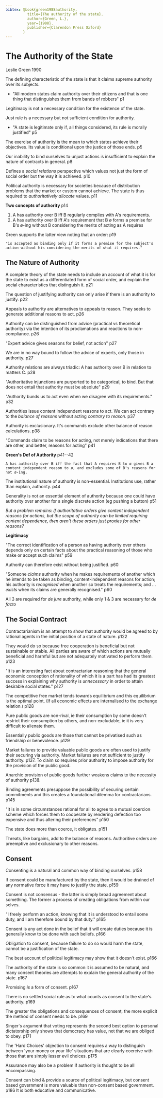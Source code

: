 ```yaml
---
bibtex: @book{green1988authority,
          title={The authority of the state},
          author={Green, L.},
          year={1988},
          publisher={Clarendon Press Oxford}
        }
---
```


# The Authority of the State

Leslie Green 1990

The defining characteristic of the state is that it claims supreme authority over its subjects.
- "All modern states claim authority over their citizens and that is one thing that distinguishes them from bands of robbers" p1

Legitimacy is not a necessary condition for the existence of the state.

Just rule is a necessary but not sufficient condition for authority.
- "A state is legitimate only if, all things considered, its rule is morally justified" p5

The exercise of authority is the mean to which states achieve their objectives. Its value is conditional upon the justice of those ends. p5

Our inability to bind ourselves to unjust actions is insufficient to explain the nature of contracts in general. p8

Defines a _social relations_ perspective which values not just the form of social order but the way it is achieved. p10

Political authority is necessary for societies because of distribution problems that the market or custom cannot achieve. The state is thus required to _authoritatively allocate_ values. p11

__Two concepts of authority__ p14

1.	A has authority over B iff B regularly complies with A's requirements.
2.	A has authority over B iff A's requirement that B ø forms a premise for B's ø-ing without B considering the merits of acting as A requires

Green supports the latter view noting that an order: p19

	"is accepted as binding only if it forms a premise for the subject's action without his considering the merits of what it requires." 

## The Nature of Authority	

A complete theory of the state needs to include an account of what it is for the state to exist as a differentiated form of social order, and explain the social characteristics that distinguish it. p21

The question of justifying authority can only arise if there is an authority to justify. p22

Appeals to authority are alternatives to appeals to reason.  They seeks to generate additional reasons to act. p26

Authority can be distinguished from advice (practical vs theoretical authority) via the intention of its proclamations and reactions to non-compliance. p26

"Expert advice gives seasons for belief, not action" p27

We are in no way bound to follow the advice of experts, only those in authority. p27

Authority relations are always triadic: A has authority over B in relation to matters C. p28

"Authoritative injunctions are purported to be categorical, to bind. But that does not entail that authority must be absolute" p29

"Authority bunds us to act even when we disagree with its requirements." p32

Authorities issue content independent reasons to act.  We can act contrary to the _balance of reasons_ without acting _contrary to reason._ p37

Authority is exclusionary. It's commands exclude other balance of reason calculations. p38

"Commands claim to be reasons for acting, not merely indications that there are other, and better, reasons for acting" p41

__Green's Def of Authority__ p41--42

	A has authority over B iff the fact that A requires B to ø gives B a content independent reason to ø, and excludes some of B's reasons for not ø-ing.

The institutional nature of authority is non-essential.  Institutions use, rather than explain, authority. p44

Generality is not an essential element of authority because one could have authority over another for a single discrete action (eg pushing a button) p51

_But a problem remains: If authoritative orders give content independent reasons for actions, but the scope of authority can be limited requiring content dependence, then aren't these orders just proxies for other reasons?_

__Legitimacy__

"The correct identification of a person as having authority over others depends only on certain facts about the practical reasoning of those who make or accept such claims" p59

Authority can therefore exist without being justified. p60

"Someone _claims_ authority when he makes requirements of another which he intends to be taken as binding, content-independent reasons for action; his authority is _recognised_ when another so treats the requirements; and ... _exists_ when its claims are generally recognised." p60  

All 3 are required for _de jure_ authority, while only 1 & 3 are necessary for _de facto_

## The Social Contract

Contractarianism is an attempt to show that authority would be agreed to by rational agents in the initial position of a state of nature. p122

They would do so because free cooperation is beneficial but not sustainable or stable.  All parties are aware of which actions are mutually beneficial and harmful but are not adequately motivated to perform them. p123

"It is an interesting fact about contractarian reasoning that the general economic conception of rationality of which it is a part has had its greatest success in explaining why authority is _unnecessary_ in order to attain desirable social states." p127

The competitive free market tends towards equilibrium and this equilibrium is the optimal point. (If all economic effects are internalised to the exchange relation.) p128

Pure public goods are non-rival, ie their consumption by some doesn't restrict their consumption by others, and non-excludable, ie it is very difficult to alienate them.

Essentially public goods are those that cannot be privatised such as friendship or benevolence. p129

Market failures to provide valuable public goods are often used to justify their securing via authority. Market failures are not sufficient to justify authority. p137.  To claim so requires prior authority to impose authority for the provision of the public good.

Anarchic provision of public goods further weakens claims to the necessity of authority p138.

Binding agreements presuppose the possibility of securing certain commitments and this creates a foundational dilemma for contractarians. p145 

"It is in some circumstances rational for all to agree to a mutual coercion scheme which forces them to cooperate by rendering defection too expensive and thus altering their preferences" p150

The state does more than coerce, it obligates. p151

Threats, like bargains, add to the balance of reasons. Authoritive orders are preemptive and exclusionary to other reasons.

## Consent

Consenting is a natural and common way of binding ourselves. p158

If consent could be manufactured by the state, then it would be drained of any normative force it may have to justify the state. p159

Consent is not consensus - the latter is simply broad agreement about something. The former a process of creating obligations from within our selves.

"I freely perform an action, knowing that it is understood to entail some duty, and I am therefore bound by that duty."  p165

Consent is any act done in the belief that it will create duties because it is generally know to be done with such beliefs. p166

Obligation to consent, because failure to do so would harm the state, cannot be a justification of the state.

The best account of political legitimacy may show that it doesn't exist. p166

The authority of the state is so common it is assumed to be natural, and many consent theories are attempts to explain the general authority of the state. p167

Promising _is_ a form of consent. p167

There is no settled social rule as to what counts as consent to the state's authority. p169

The greater the obligations and consequences of consent, the more explicit the method of consent needs to be. p169

Singer's argument that voting represents the second best option to personal dictatorship only shows that democracy has value, not that we are obliged to obey. p171

The 'Hard Choices' objection to consent requires a way to distinguish between 'your money or your life' situations that are clearly coercive with those that are simply lesser evil choices. p175

Assurance may also be a problem if authority is thought to be all encompassing.

Consent can bind & provide a source of political legitimacy, but consent based government is more valuable than non-consent based government. p186  It is both educative and communicative.
